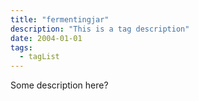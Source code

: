 ```yaml
---
title: "fermentingjar"
description: "This is a tag description"
date: 2004-01-01
tags:
  - tagList
---
```


Some description here?